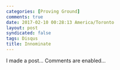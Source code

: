 ```yaml
---
categories: [Proving Ground]
comments: true
date: 2017-02-10 00:28:13 America/Toronto
layout: post
syndicated: false
tags: Disqus
title: Innominate
---
```


I made a post&hellip; Comments are enabled&hellip;
